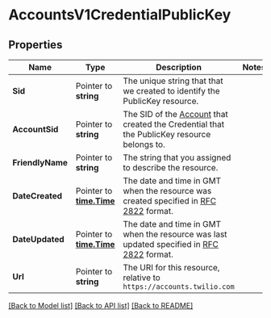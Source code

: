# AccountsV1CredentialPublicKey

## Properties

Name | Type | Description | Notes
------------ | ------------- | ------------- | -------------
**Sid** | Pointer to **string** | The unique string that that we created to identify the PublicKey resource. |
**AccountSid** | Pointer to **string** | The SID of the [Account](https://www.twilio.com/docs/iam/api/account) that created the Credential that the PublicKey resource belongs to. |
**FriendlyName** | Pointer to **string** | The string that you assigned to describe the resource. |
**DateCreated** | Pointer to [**time.Time**](time.Time.md) | The date and time in GMT when the resource was created specified in [RFC 2822](https://www.ietf.org/rfc/rfc2822.txt) format. |
**DateUpdated** | Pointer to [**time.Time**](time.Time.md) | The date and time in GMT when the resource was last updated specified in [RFC 2822](https://www.ietf.org/rfc/rfc2822.txt) format. |
**Url** | Pointer to **string** | The URI for this resource, relative to `https://accounts.twilio.com` |

[[Back to Model list]](../README.md#documentation-for-models) [[Back to API list]](../README.md#documentation-for-api-endpoints) [[Back to README]](../README.md)


